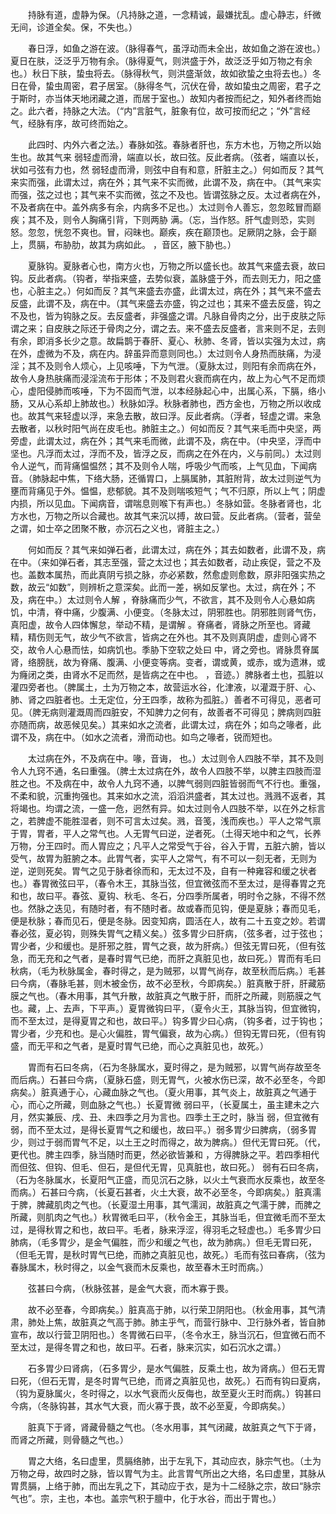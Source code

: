 <!-- { "loadSidebar": true } -->
　　持脉有道，虚静为保。（凡持脉之道，一念精诚，最嫌扰乱。虚心静志，纤微无间，诊道全矣。保，不失也。）

　　春日浮，如鱼之游在波。（脉得春气，虽浮动而未全出，故如鱼之游在波也。）夏日在肤，泛泛乎万物有余。（脉得夏气，则洪盛于外，故泛泛乎如万物之有余也。）秋日下肤，蛰虫将去。（脉得秋气，则洪盛渐敛，故如欲蛰之虫将去也。）冬日在骨，蛰虫周密，君子居室。（脉得冬气，沉伏在骨，故如蛰虫之周密，君子之于斯时，亦当体天地闭藏之道，而居于室也。）故知内者按而纪之，知外者终而始之。此六者，持脉之大法。（“内”言脏气，脏象有位，故可按而纪之；“外”言经气，经脉有序，故可终而始之。

　　此四时、内外六者之法。）春脉如弦。春脉者肝也，东方木也，万物之所以始生也。故其气来 弱轻虚而滑，端直以长，故曰弦。反此者病。（弦者，端直以长，状如弓弦有力也，然 弱轻虚而滑，则弦中自有和意，肝脏主之。）何如而反？其气来实而强，此谓太过，病在外；其气来不实而微，此谓不及，病在中。（其气来实而强，弦之过也；其气来不实而微，弦之不及也。皆谓弦脉之反。太过者病在外，不及者病在中。盖外病多有余，内病多不足也。）太过则令人善忘，忽忽眩冒而巅疾；其不及，则令人胸痛引背，下则两胁 满。（忘，当作怒。肝气虚则恐，实则怒。忽忽，恍忽不爽也。冒，闷昧也。巅疾，疾在巅顶也。足厥阴之脉，会于巅上，贯膈，布胁肋，故其为病如此。 ，音区，腋下胁也。）

　　夏脉钩。夏脉者心也，南方火也，万物之所以盛长也。故其气来盛去衰，故曰钩。反此者病。（钩者，举指来盛，去势似衰，盖脉盛于外，而去则无力，阳之盛也，心脏主之。）何如而反？其气来盛去亦盛，此谓太过，病在外；其气来不盛去反盛，此谓不及，病在中。（其气来盛去亦盛，钩之过也；其来不盛去反盛，钩之不及也，皆为钩脉之反。去反盛者，非强盛之谓。凡脉自骨肉之分，出于皮肤之际谓之来；自皮肤之际还于骨肉之分，谓之去。来不盛去反盛者，言来则不足，去则有余，即消多长少之意。故扁鹊于春肝、夏心、秋肺、冬肾，皆以实强为太过，病在外，虚微为不及，病在内。辞虽异而意则同也。）太过则令人身热而肤痛，为浸淫；其不及则令人烦心，上见咳唾，下为气泄。（夏脉太过，则阳有余而病在外，故令人身热肤痛而浸淫流布于形体；不及则君火衰而病在内，故上为心气不足而烦心，虚阳侵肺而咳唾，下为不固而气泄，以本经脉起心中，出属心系，下膈，络小肠，又从心系却上肺故也。）秋脉如浮。秋脉者肺也，西方金也，万物之所以收成也。故其气来轻虚以浮，来急去散，故曰浮。反此者病。（浮者，轻虚之谓。来急去散者，以秋时阳气尚在皮毛也。肺脏主之。）何如而反？其气来毛而中央坚，两旁虚，此谓太过，病在外；其气来毛而微，此谓不及，病在中。（中央坚，浮而中坚也。凡浮而太过，浮而不及，皆浮之反，而病之在外在内，义与前同。）太过则令人逆气，而背痛愠愠然；其不及则令人喘，呼吸少气而咳，上气见血，下闻病音。（肺脉起中焦，下络大肠，还循胃口，上膈属肺，其脏附背，故太过则逆气为壅而背痛见于外。愠愠，悲郁貌。其不及则喘咳短气；气不归原，所以上气；阴虚内损，所以见血。下闻病音，谓喘息则喉下有声也。）冬脉如营。冬脉者肾也，北方水也，万物之所以合藏也。故其气来沉以搏，故曰营。反此者病。（营者，营垒之谓，如士卒之团聚不散，亦沉石之义也，肾脏主之。）

　　何如而反？其气来如弹石者，此谓太过，病在外；其去如数者，此谓不及，病在中。（来如弹石者，其志至强，营之太过也；其去如数者，动止疾促，营之不及也。盖数本属热，而此真阴亏损之脉，亦必紧数，然愈虚则愈数，原非阳强实热之数，故云“如数”，则辨析之意深矣。此而一差，祸如反掌也。太过，病在外；不及，病在中。）太过则令人解 ，脊脉痛而少气，不欲言，其不及则令人心悬如病饥，中清，脊中痛，少腹满、小便变。（冬脉太过，阴邪胜也。阴邪胜则肾气伤，真阳虚，故令人四体懈怠，举动不精，是谓解 。脊痛者，肾脉之所至也。肾藏精，精伤则无气，故少气不欲言，皆病之在外也。其不及则真阴虚，虚则心肾不交，故令人心悬而怯，如病饥也。季胁下空软之处曰 中，肾之旁也。肾脉贯脊属肾，络膀胱，故为脊痛、腹满、小便变等病。变者，谓或黄，或赤，或为遗淋，或为癃闭之类，由肾水不足而然，是皆病之在中也。 ，音迹。）脾脉者土也，孤脏以灌四旁者也。（脾属土，土为万物之本，故营运水谷，化津液，以灌溉于肝、心、肺、肾之四脏者也。土无定位，分王四季，故称为孤脏。）善者不可得见，恶者可见。（脾无病则灌溉周而四脏安，不知脾力之何有，故善者不可得见；脾病则四脏亦随而病，故恶候见矣。）其来如水之流者，此谓太过，病在外；如鸟之喙者，此谓不及，病在中。（如水之流者，滑而动也。如鸟之喙者，锐而短也。

　　太过病在外，不及病在中。喙，音诲， 也。）太过则令人四肢不举，其不及则令人九窍不通，名曰重强。（脾土太过病在外，故令人四肢不举，以脾主四肢而湿胜之也。不及病在中，故令人九窍不通，以脾气弱则四脏皆弱而气不行也。重强，不柔和貌，沉重拘强也。其来如水之流，滔滔洪盛者，其太过也。溅溅不返者，其将竭也。均谓之流，一盛一危，迥然有异。如太过则令人四肢不举，以在外之标言之，若脾虚不能胜湿者，则不可言太过矣。溅，音笺，浅而疾也。）平人之常气禀于胃，胃者，平人之常气也。人无胃气曰逆，逆者死。（土得天地中和之气，长养万物，分王四时。而人胃应之；凡平人之常受气于谷，谷入于胃，五脏六腑，皆以受气，故胃为脏腑之本。此胃气者，实平人之常气，有不可以一刻无者，无则为逆，逆则死矣。胃气之见于脉者徐而和，无太过不及，自有一种雍容和缓之状者也。）春胃微弦曰平，（春令木王，其脉当弦，但宜微弦而不至太过，是得春胃之充和也，故曰平。春弦、夏钩、秋毛、冬石，分四季所属者，明时令之脉，不得不然也。然脉之迭见，有随时者，有不随时者。故或春而见钩，便是夏脉；春而见毛，便是秋脉；春而见石，便是冬脉。因变知病，圆活在人，故有二十五变之妙。若谓春必弦，夏必钩，则殊失胃气之精义矣。）弦多胃少曰肝病，（弦多者，过于弦也；胃少者，少和缓也。是肝邪之胜，胃气之衰，故为肝病。）但弦无胃曰死，（但有弦急，而无充和之气者，是春时胃气已绝，而肝之真脏见也，故曰死。）胃而有毛曰秋病，（毛为秋脉属金，春时得之，是为贼邪，以胃气尚存，故至秋而后病。）毛甚曰今病，（春脉毛甚，则木被金伤，故不必至秋，今即病矣。）脏真散于肝，肝藏筋膜之气也。（春木用事，其气升散，故脏真之气散于肝，而肝之所藏，则筋膜之气也。藏，上、去声，下平声。）夏胃微钩曰平，（夏令火王，其脉当钩，但宜微钩，而不至太过，是得夏胃之和也，故曰平。）钩多胃少曰心病，（钩多者，过于钩也；胃少者，少充和也。是心火偏胜，胃气偏衰，故为心病。）但钩无胃曰死，（但有钩盛，而无平和之气者，是夏时胃气已绝，而心之真脏见也，故死。）

　　胃而有石曰冬病，（石为冬脉属水，夏时得之，是为贼邪，以胃气尚存故至冬而后病。）石甚曰今病，（夏脉石盛，则无胃气，火被水伤已深，故不必至冬，今即病矣。）脏真通于心，心藏血脉之气也。（夏火用事，其气炎上，故脏真之气通于心，而心之所藏，则血脉之气也。）长夏胃微 弱曰平，（长夏属土，虽主建未之六月，然实兼辰、戌、丑、未四季之月为言也。四季土王之时，脉当 弱，但宜微有 弱，而不至太过，是得长夏胃气之和缓也，故曰平。）弱多胃少曰脾病，（弱多胃少，则过于弱而胃气不足，以土王之时而得之，故为脾病。）但代无胃曰死。（代，更代也。脾主四季，脉当随时而更，然必欲皆兼和 ，方得脾脉之平。若四季相代而但弦、但钩、但毛、但石，是但代无胃，见真脏也，故曰死。） 弱有石曰冬病，（石为冬脉属水，长夏阳气正盛，而见沉石之脉，以火土气衰而水反乘也，故至冬而病。）石甚曰今病，（长夏石甚者，火土大衰，故不必至冬，今即病矣。）脏真濡于脾，脾藏肌肉之气也。（长夏湿土用事，其气濡润，故脏真之气濡于脾，而脾之所藏，则肌肉之气也。）秋胃微毛曰平，（秋令金王，其脉当毛，但宜微毛而不至太过，是得秋胃之和也，故曰平。毛者，脉来浮涩，得羽毛之轻虚也。）毛多胃少曰肺病，（毛多胃少，是金气偏胜，而少和缓之气也，故为肺病。）但毛无胃曰死，（但毛无胃，是秋时胃气已绝，而肺之真脏见也，故死。）毛而有弦曰春病，（弦为春脉属木，秋时得之，以金气衰而木反乘也，故至春木王时而病。）

　　弦甚曰今病，（秋脉弦甚，是金气大衰，而木寡于畏。

　　故不必至春，今即病矣。）脏真高于肺，以行荣卫阴阳也。（秋金用事，其气清肃，肺处上焦，故脏真之气高于肺。肺主乎气，而营行脉中、卫行脉外者，皆自肺宣布，故以行营卫阴阳也。）冬胃微石曰平，（冬令水王，脉当沉石，但宜微石而不至太过，是得冬胃之和也，故曰平。石者，脉来沉实，如石沉水之谓。）

　　石多胃少曰肾病，（石多胃少，是水气偏胜，反乘土也，故为肾病。）但石无胃曰死，（但石无胃，是冬时胃气已绝，而肾之真脏见也，故死。）石而有钩曰夏病，（钩为夏脉属火，冬时得之，以水气衰而火反侮也，故至夏火王时而病。）钩甚曰今病，（冬脉钩甚，其水气大衰，而火寡于畏，故不必至夏，今即病矣。）

　　脏真下于肾，肾藏骨髓之气也。（冬水用事，其气闭藏，故脏真之气下于肾，而肾之所藏，则骨髓之气也。）

　　胃之大络，名曰虚里，贯膈络肺，出于左乳下，其动应衣，脉宗气也。（土为万物之母，故四时之脉，皆以胃气为主。此言胃气所出之大络，名曰虚里，其脉从胃贯膈，上络于肺，而出左乳之下，其动应于衣，是为十二经脉之宗，故曰“脉宗气也”。宗，主也，本也。盖宗气积于膻中，化于水谷，而出于胃也。）

